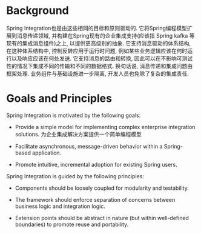# Background

Spring Integration也是由这些相同的目标和原则驱动的.
它将Spring编程模型扩展到消息传递领域, 并构建在Spring现有的企业集成支持(应该指 Spring kafka 等现有的集成消息组件)之上,
以提供更高级别的抽象.
它支持消息驱动的体系结构, 在这种体系结构中, 控制反转应用于运行时问题,
例如某些业务逻辑应该在何时运行以及响应应该在何处发送.
它支持消息的路由和转换, 因此可以在不影响可测试性的情况下集成不同的传输和不同的数据格式.
换句话说, 消息传递和集成问题由框架处理. 业务组件与基础设施进一步隔离, 开发人员也免除了复杂的集成责任.

# Goals and Principles

Spring Integration is motivated by the following goals:

* Provide a simple model for implementing complex enterprise integration solutions.
  为企业集成解决方案提供一个简单编程模型

* Facilitate asynchronous, message-driven behavior within a Spring-based application.

* Promote intuitive, incremental adoption for existing Spring users.

Spring Integration is guided by the following principles:

* Components should be loosely coupled for modularity and testability.

* The framework should enforce separation of concerns between business logic and integration logic.

* Extension points should be abstract in nature (but within well-defined boundaries) to promote reuse and portability.
